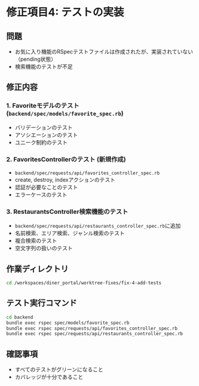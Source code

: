 # 修正項目4: テストの実装

## 問題
- お気に入り機能のRSpecテストファイルは作成されたが、実装されていない（pending状態）
- 検索機能のテストが不足

## 修正内容

### 1. Favoriteモデルのテスト (`backend/spec/models/favorite_spec.rb`)
- バリデーションのテスト
- アソシエーションのテスト
- ユニーク制約のテスト

### 2. FavoritesControllerのテスト (新規作成)
- `backend/spec/requests/api/favorites_controller_spec.rb`
- create, destroy, indexアクションのテスト
- 認証が必要なことのテスト
- エラーケースのテスト

### 3. RestaurantsController検索機能のテスト
- `backend/spec/requests/api/restaurants_controller_spec.rb`に追加
- 名前検索、エリア検索、ジャンル検索のテスト
- 複合検索のテスト
- 空文字列の扱いのテスト

## 作業ディレクトリ
```bash
cd /workspaces/diner_portal/worktree-fixes/fix-4-add-tests
```

## テスト実行コマンド
```bash
cd backend
bundle exec rspec spec/models/favorite_spec.rb
bundle exec rspec spec/requests/api/favorites_controller_spec.rb
bundle exec rspec spec/requests/api/restaurants_controller_spec.rb
```

## 確認事項
- すべてのテストがグリーンになること
- カバレッジが十分であること
